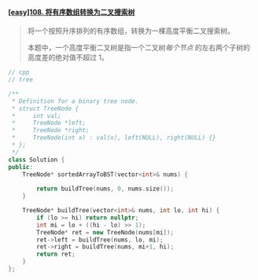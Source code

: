 #### [[easy]108. 将有序数组转换为二叉搜索树](https://leetcode-cn.com/problems/convert-sorted-array-to-binary-search-tree/)

> 将一个按照升序排列的有序数组，转换为一棵高度平衡二叉搜索树。
>
> 本题中，一个高度平衡二叉树是指一个二叉树*每个节点* 的左右两个子树的高度差的绝对值不超过 1。



```cpp
// cpp
// tree

/**
 * Definition for a binary tree node.
 * struct TreeNode {
 *     int val;
 *     TreeNode *left;
 *     TreeNode *right;
 *     TreeNode(int x) : val(x), left(NULL), right(NULL) {}
 * };
 */
class Solution {
public:
    TreeNode* sortedArrayToBST(vector<int>& nums) {
        
        return buildTree(nums, 0, nums.size());
    }

    TreeNode* buildTree(vector<int>& nums, int lo, int hi) {
        if (lo >= hi) return nullptr;
        int mi = lo + ((hi - lo) >> 1);
        TreeNode* ret = new TreeNode(nums[mi]);
        ret->left = buildTree(nums, lo, mi);
        ret->right = buildTree(nums, mi+1, hi);
        return ret;
    }
};
```

